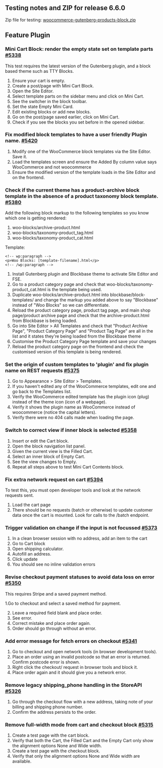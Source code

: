 ## Testing notes and ZIP for release 6.6.0

Zip file for testing: [woocommerce-gutenberg-products-block.zip](https://github.com/woocommerce/woocommerce-gutenberg-products-block/files/7746517/woocommerce-gutenberg-products-block.zip)

## Feature Plugin

### Mini Cart Block: render the empty state set on template parts [#5338](https://github.com/woocommerce/woocommerce-gutenberg-products-block/pull/5338)

This test requires the latest version of the Gutenberg plugin, and a block based theme such as TTY Blocks.

1. Ensure your cart is empty.
2. Create a post/page with Mini Cart Block.
3. Open the Site Editor.
4. Select template parts on the sidebar menu and click on Mini Cart.
5. See the switcher in the block toolbar.
6. Set the state Empty Mini Card.
7. Edit existing blocks or add new blocks.
8. Go on the post/page saved earlier, click on Mini Cart.
9. Check if you see the blocks you set before in the opened sidebar.

### Fix modified block templates to have a user friendly Plugin name. [#5420](https://github.com/woocommerce/woocommerce-gutenberg-products-block/pull/5420)

1. Modify one of the WooCommerce block templates via the Site Editor. Save it.
2. Load the templates screen and ensure the Added By column value says WooCommerce and not woocommerce
3. Ensure the modified version of the template loads in the Site Editor and on the frontend.

### Check if the current theme has a product-archive block template in the absence of a product taxonomy block template. [#5380](https://github.com/woocommerce/woocommerce-gutenberg-products-block/pull/5380)

Add the following block markup to the following templates so you know which one is getting rendered:

1. woo-blocks/archive-product.html
2. woo-blocks/taxonomy-product_tag.html
3. woo-blocks/taxonomy-product_cat.html

Template:

```
<!-- wp:paragraph -->
<p>Woo Blocks: [template-filename].html</p>
<!-- /wp:paragraph -->
```

1. Install Gutenberg plugin and Blockbase theme to activate Site Editor and FSE.
2. Go to a product category page and check that woo-blocks/taxonomy-product_cat.html is the template being used.
3. Duplicate woo-blocks/archive-product.html into blockbase/block-templates/ and change the markup you added above to say "Blockbase" instead of "Woo Blocks" so we can differentiate.
4. Reload the product category page, product tag page, and main shop page/product archive page and check that the archive-product.html from Blockbase is being loaded.
5. Go into Site Editor > All Templates and check that "Product Archive Page", "Product Category Page" and "Product Tag Page" are all in the list and it states they're being loaded from the Blockbase theme
6. Customise the Product Category Page template and save your changes
7. Reload the product category page on the frontend and check the customised version of this template is being rendered.

### Set the origin of custom templates to 'plugin' and fix plugin name on REST requests [#5375](https://github.com/woocommerce/woocommerce-gutenberg-products-block/pull/5375)

1. Go to Appearance > Site Editor > Templates.
2. If you haven't edited any of the WooCommerce templates, edit one and go back to the Templates list.
3. Verify the WooCommerce edited template has the plugin icon (plug) instead of the theme icon (icon of a webpage).
4. Verify it shows the plugin name as WooCommerce instead of woocommerce (notice the capital letters).
5. Verify there were no 404 calls made when loading the page.

### Switch to correct view if inner block is selected [#5358](https://github.com/woocommerce/woocommerce-gutenberg-products-block/pull/5358)

1. Insert or edit the Cart block.
2. Open the block navigation list panel.
3. Given the current view is the Filled Cart.
4. Select an inner block of Empty Cart.
5. See the view changes to Empty.
6. Repeat all steps above to test Mini Cart Contents block.

### Fix extra network request on cart [#5394](https://github.com/woocommerce/woocommerce-gutenberg-products-block/pull/5394)

To test this, you must open developer tools and look at the network requests sent.

1. Load the cart page
2. There should be no requests (batch or otherwise) to update customer data once the cart is mounted. Look for calls to the /batch endpoint.

### Trigger validation on change if the input is not focussed [#5373](https://github.com/woocommerce/woocommerce-gutenberg-products-block/pull/5373)

1. In a clean browser session with no address, add an item to the cart
2. Go to Cart block
3. Open shipping calculator.
4. Autofill an address.
5. Click update
6. You should see no inline validation errors

### Revise checkout payment statuses to avoid data loss on error [#5350](https://github.com/woocommerce/woocommerce-gutenberg-products-block/pull/5350)

This requires Stripe and a saved payment method.

1.Go to checkout and select a saved method for payment.

2. Leave a required field blank and place order.
3. See error.
4. Correct mistake and place order again.
5. Order should go through without an error.

### Add error message for fetch errors on checkout [#5341](https://github.com/woocommerce/woocommerce-gutenberg-products-block/pull/5341)

1. Go to checkout and open network tools (in browser development tools).
2. Place an order using an invalid postcode so that an error is returned. Confirm postcode error is shown.
3. Right click the checkout/ request in browser tools and block it.
4. Place order again and it should give you a network error.

### Remove legacy shipping_phone handling in the StoreAPI [#5326](https://github.com/woocommerce/woocommerce-gutenberg-products-block/pull/5326)

1. Go through the checkout flow with a new address, taking note of your billing and shipping phone number.
2. Confirm the address persists to the order.

### Remove full-width mode from cart and checkout block [#5315](https://github.com/woocommerce/woocommerce-gutenberg-products-block/pull/5315)

1. Create a test page with the cart block.
2. Verify that both the Cart, the Filled Cart and the Empty Cart only show the alignment options None and Wide width.
3. Create a test page with the checkout block.
4. Verify that only the alignment options None and Wide width are available.
